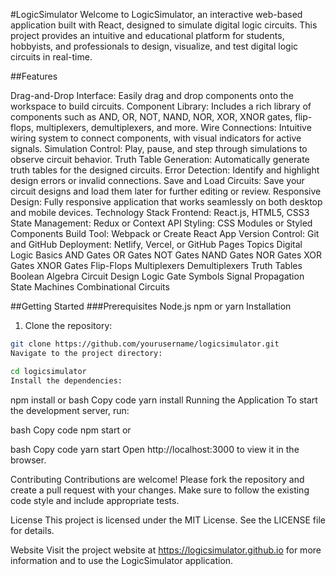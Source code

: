 #LogicSimulator
Welcome to LogicSimulator, an interactive web-based application built with React, designed to simulate digital logic circuits. This project provides an intuitive and educational platform for students, hobbyists, and professionals to design, visualize, and test digital logic circuits in real-time.

##Features

Drag-and-Drop Interface: Easily drag and drop components onto the workspace to build circuits.
Component Library: Includes a rich library of components such as AND, OR, NOT, NAND, NOR, XOR, XNOR gates, flip-flops, multiplexers, demultiplexers, and more.
Wire Connections: Intuitive wiring system to connect components, with visual indicators for active signals.
Simulation Control: Play, pause, and step through simulations to observe circuit behavior.
Truth Table Generation: Automatically generate truth tables for the designed circuits.
Error Detection: Identify and highlight design errors or invalid connections.
Save and Load Circuits: Save your circuit designs and load them later for further editing or review.
Responsive Design: Fully responsive application that works seamlessly on both desktop and mobile devices.
Technology Stack
Frontend: React.js, HTML5, CSS3
State Management: Redux or Context API
Styling: CSS Modules or Styled Components
Build Tool: Webpack or Create React App
Version Control: Git and GitHub
Deployment: Netlify, Vercel, or GitHub Pages
Topics
Digital Logic Basics
AND Gates
OR Gates
NOT Gates
NAND Gates
NOR Gates
XOR Gates
XNOR Gates
Flip-Flops
Multiplexers
Demultiplexers
Truth Tables
Boolean Algebra
Circuit Design
Logic Gate Symbols
Signal Propagation
State Machines
Combinational Circuits


##Getting Started
###Prerequisites
Node.js
npm or yarn
Installation
1. Clone the repository:
```bash
git clone https://github.com/yourusername/logicsimulator.git
Navigate to the project directory:
```
```bash
cd logicsimulator
Install the dependencies:
```

npm install
or
bash
Copy code
yarn install
Running the Application
To start the development server, run:

bash
Copy code
npm start
or

bash
Copy code
yarn start
Open http://localhost:3000 to view it in the browser.

Contributing
Contributions are welcome! Please fork the repository and create a pull request with your changes. Make sure to follow the existing code style and include appropriate tests.

License
This project is licensed under the MIT License. See the LICENSE file for details.

Website
Visit the project website at https://logicsimulator.github.io for more information and to use the LogicSimulator application.

